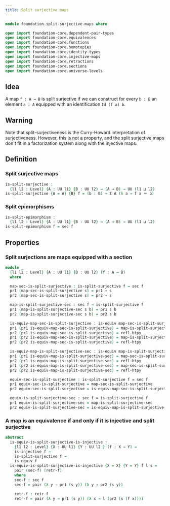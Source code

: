 ```yaml
---
title: Split surjective maps
---
```


```agda
module foundation.split-surjective-maps where

open import foundation-core.dependent-pair-types
open import foundation-core.equivalences
open import foundation-core.functions
open import foundation-core.homotopies
open import foundation-core.identity-types
open import foundation-core.injective-maps
open import foundation-core.retractions
open import foundation-core.sections
open import foundation-core.universe-levels
```

## Idea

A map `f : A → B` is split surjective if we can construct for every `b : B` an element `a : A` equipped with an identification `Id (f a) b`.

## Warning

Note that split-surjectiveness is the Curry-Howard interpretation of surjectiveness. However, this is not a property, and the split surjective maps don't fit in a factorization system along with the injective maps. 

## Definition

### Split surjective maps

```agda
is-split-surjective :
  {l1 l2 : Level} {A : UU l1} {B : UU l2} → (A → B) → UU (l1 ⊔ l2)
is-split-surjective {A = A} {B} f = (b : B) → Σ A (λ a → f a ＝ b)
```

### Split epimorphisms

```agda
is-split-epimorphism :
  {l1 l2 : Level} {A : UU l1} {B : UU l2} → (A → B) → UU (l1 ⊔ l2)
is-split-epimorphism f = sec f
```

## Properties

### Split surjections are maps equipped with a section

```agda
module _
  {l1 l2 : Level} {A : UU l1} {B : UU l2} (f : A → B)
  where

  map-sec-is-split-surjective : is-split-surjective f → sec f
  pr1 (map-sec-is-split-surjective s) = pr1 ∘ s
  pr2 (map-sec-is-split-surjective s) = pr2 ∘ s

  map-is-split-surjective-sec : sec f → is-split-surjective f
  pr1 (map-is-split-surjective-sec s b) = pr1 s b
  pr2 (map-is-split-surjective-sec s b) = pr2 s b

  is-equiv-map-sec-is-split-surjective : is-equiv map-sec-is-split-surjective
  pr1 (pr1 is-equiv-map-sec-is-split-surjective) = map-is-split-surjective-sec
  pr2 (pr1 is-equiv-map-sec-is-split-surjective) = refl-htpy
  pr1 (pr2 is-equiv-map-sec-is-split-surjective) = map-is-split-surjective-sec
  pr2 (pr2 is-equiv-map-sec-is-split-surjective) = refl-htpy

  is-equiv-map-is-split-surjective-sec : is-equiv map-is-split-surjective-sec
  pr1 (pr1 is-equiv-map-is-split-surjective-sec) = map-sec-is-split-surjective
  pr2 (pr1 is-equiv-map-is-split-surjective-sec) = refl-htpy
  pr1 (pr2 is-equiv-map-is-split-surjective-sec) = map-sec-is-split-surjective
  pr2 (pr2 is-equiv-map-is-split-surjective-sec) = refl-htpy

  equiv-sec-is-split-surjective : is-split-surjective f ≃ sec f
  pr1 equiv-sec-is-split-surjective = map-sec-is-split-surjective
  pr2 equiv-sec-is-split-surjective = is-equiv-map-sec-is-split-surjective

  equiv-is-split-surjective-sec : sec f ≃ is-split-surjective f
  pr1 equiv-is-split-surjective-sec = map-is-split-surjective-sec
  pr2 equiv-is-split-surjective-sec = is-equiv-map-is-split-surjective-sec
```

### A map is an equivalence if and only if it is injective and split surjective

```agda
abstract
  is-equiv-is-split-surjective-is-injective :
    {l1 l2 : Level} {X : UU l1} {Y : UU l2 } (f : X → Y) →
    is-injective f →
    is-split-surjective f →
    is-equiv f
  is-equiv-is-split-surjective-is-injective {X = X} {Y = Y} f l s =
    pair (sec-f) (retr-f) 
    where
    sec-f : sec f
    sec-f = pair (λ y → pr1 (s y)) (λ y → pr2 (s y))

    retr-f : retr f
    retr-f = pair (λ y → pr1 (s y)) (λ x → l (pr2 (s (f x))))
```
 
